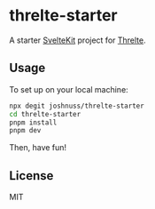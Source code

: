 # threlte-starter

A starter [SvelteKit](https://kit.svelte.dev) project for [Threlte](https://threlte.xyz).

## Usage

To set up on your local machine:

```sh
npx degit joshnuss/threlte-starter
cd threlte-starter
pnpm install
pnpm dev
```

Then, have fun!

## License

MIT

